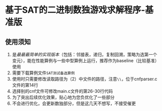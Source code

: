 # 基于SAT的二进制数独游戏求解程序-基准版



## 使用须知

1. 是*最最最简单的实现版本*（包括：邻接表，递归，复制回溯，策略为选第一个变元），能在性能算例与一些中型算例上运行，推荐作为baseline（比较基准）使用
2. 需要下载算例文件`SAT测试备选算例`
3. 使用时只需要修改读取路径为（2）中文件的路径，注意`\\`，位于cnfparser.c文件的第14行
4. 选择别的cnf文件可修改main.c文件的第26-30行代码
5. 为了突出后续优化效果，贴心地为您负优化了一些部分
6. 不会进行优化，会更新数独部分，但是这几天不想写，不接受催更
